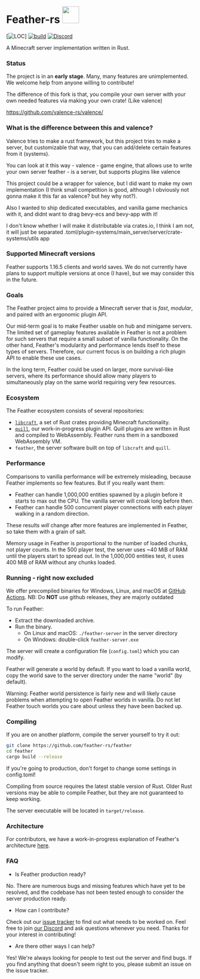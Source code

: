# Feather-rs <img height="45" src="https://user-images.githubusercontent.com/31416064/110449802-7a5b2c80-80ba-11eb-86f4-96d790fc1dc4.png" width="45"/>
[![LOC](https://sloc.xyz/github/caffidev/feather-rs)]
[![build](https://github.com/feather-rs/feather/workflows/build/badge.svg)](https://github.com/feather-rs/feather/actions)
[![Discord](https://img.shields.io/discord/619316022800809995?logo=discord)](https://discordapp.com/invite/4eYmK69)

A Minecraft server implementation written in Rust.

### Status

The project is in an **early stage**. Many, many features are unimplemented. We welcome help from anyone willing to contribute!

The difference of this fork is that, you compile your own server with your own needed features via making your own crate! (Like valence)

https://github.com/valence-rs/valence/

### What is the difference between this and valence?
Valence tries to make a rust framework, but this project tries to make a server, but customizable that way, that you can add/delete certain features from it (systems).

You can look at it this way -
  valence - game engine, that allows use to write your own server
  feather - is a server, but supports plugins like valence

This project could be a wrapper for valence, but I did want to make my
own implementation (I think small competition is good,
although I obviously not gonna make it this far as valence? but hey why not?).

Also I wanted to ship dedicated executables, and vanilla game mechanics with it, and didnt want to drag bevy-ecs and bevy-app with it!

I don't know whether I will make it distributable via crates.io,
I think I am not, it will just be separated .toml/plugin-systems/main_server/server/crate-systems/utils app
### Supported Minecraft versions

Feather supports 1.16.5 clients and world saves. We do not currently have plans to support multiple versions at once (I have), but
we may consider this in the future.

### Goals

The Feather project aims to provide a Minecraft server that is _fast_, _modular_, and paired with an ergonomic plugin API.

Our mid-term goal is to make Feather usable on hub and minigame servers. The limited set of gameplay features available in Feather
is not a problem for such servers that require a small subset of vanilla functionality. On the other hand, Feather's modularity
and performance lends itself to these types of servers. Therefore, our current focus is
on building a rich plugin API to enable these use cases.

In the long term, Feather could be used on larger, more survival-like servers, where its performance should allow many players to simultaneously play on the same world requiring very few resources.

### Ecosystem

The Feather ecosystem consists of several repositories:
* [`libcraft`](https://github.com/feather-rs/feather/tree/main/libcraft), a set of Rust crates providing Minecraft functionality.
* [`quill`](https://github.com/feather-rs/feather/tree/main/quill), our work-in-progress plugin API. Quill plugins are written in Rust and compiled to WebAssembly. Feather runs them in a sandboxed WebAssembly VM.
* `feather`, the server software built on top of `libcraft` and `quill`.

### Performance

Comparisons to vanilla performance _will_ be extremely misleading, because Feather implements so few features. But if you really want them:

* Feather can handle 1,000,000 entities spawned by a plugin before it starts to max out the CPU. The vanilla server will croak long before then.
* Feather can handle 500 concurrent player connections with each player walking in a random direction.

These results _will_ change after more features are implemented in Feather, so take them with a grain of salt.

Memory usage in Feather is proportional to the number of loaded chunks, not player counts. In the 500 player test, the server uses ~40 MiB of RAM
until the players start to spread out. In the 1,000,000 entities test, it uses 400 MiB of RAM without any chunks loaded.

### Running - right now excluded
We offer precompiled binaries for Windows, Linux, and macOS at [GitHub Actions](https://github.com/feather-rs/feather/actions/workflows/main.yml).
NB: Do **NOT** use github releases, they are majorly outdated

To run Feather:
* Extract the downloaded archive.
* Run the binary.
  * On Linux and macOS: `./feather-server` in the server directory
  * On Windows: double-click `feather-server.exe`
  
The server will create a configuration file (`config.toml`) which you can modify.

Feather will generate a world by default. If you want to load a vanilla world,
copy the world save to the server directory under the name "world" (by default).

Warning: Feather world persistence is fairly new and will likely cause problems
when attempting to open Feather worlds in vanilla. Do not let Feather touch worlds
you care about unless they have been backed up.

### Compiling
If you are on another platform, compile the server yourself to try it out:
```bash
git clone https://github.com/feather-rs/feather
cd feather
cargo build --release
```
If you're going to production, don't forget to change some settings in config.toml!

Compiling from source requires the latest stable version of Rust. Older Rust versions may be able
to compile Feather, but they are not guaranteed to keep working.

The server executable will be located in `target/release`.

### Architecture

For contributors, we have a work-in-progress explanation of Feather's architecture [here](docs/architecture.md).

### FAQ

* Is Feather production ready?

No. There are numerous bugs and missing features which have yet to be resolved,
and the codebase has not been tested enough to consider the server production ready.

* How can I contribute?

Check out our [issue tracker](https://github.com/feather-rs/feather/issues) to find out what needs to be worked on. Feel free
to join [our Discord](https://discordapp.com/invite/4eYmK69) and ask questions whenever you need. Thanks for your interest in contributing!

* Are there other ways I can help?

Yes! We're always looking for people to test out the server and find bugs. If you find anything that doesn't
seem right to you, please submit an issue on the issue tracker.
